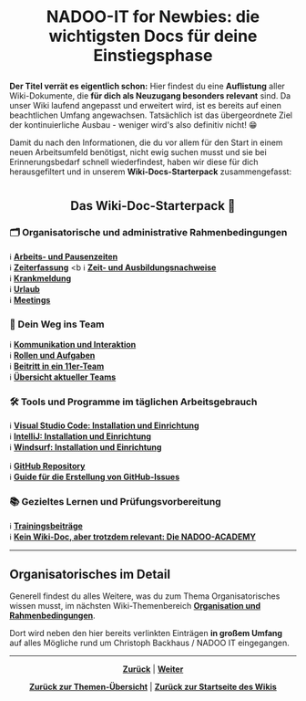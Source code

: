 # <p align="center">NADOO-IT for Newbies: die wichtigsten Docs für deine Einstiegsphase</p>

**Der Titel verrät es eigentlich schon:** Hier findest du eine **Auflistung** aller Wiki-Dokumente, die **für dich als Neuzugang besonders relevant** sind. Da unser Wiki laufend angepasst und erweitert wird, ist es bereits auf einen beachtlichen Umfang angewachsen. Tatsächlich ist das übergeordnete Ziel der kontinuierliche Ausbau - weniger wird's also definitiv nicht! 😁

Damit du nach den Informationen, die du vor allem für den Start in einem neuen Arbeitsumfeld benötigst, nicht ewig suchen musst und sie bei Erinnerungsbedarf schnell wiederfindest, haben wir diese für dich herausgefiltert und in unserem **Wiki-Docs-Starterpack** zusammengefasst:

#

## <p align="center">Das Wiki-Doc-Starterpack 🚀</p>

### 🗂️ Organisatorische und administrative Rahmenbedingungen

ℹ️ [**Arbeits- und Pausenzeiten**](/docs/01-organisation/01-arbeits_und_pausenzeiten/README.md) <br>
ℹ️ [**Zeiterfassung**](/docs/01-organisation/02-zeiterfassung/README.md) <b
ℹ️ [**Zeit- und Ausbildungsnachweise**](/docs/01-organisation/03-zeit_und_ausbildungsnachweise/README.md) <br>
ℹ️ [**Krankmeldung**](/docs/01-organisation/05-krankmeldungen/README.md) <br>
ℹ️ [**Urlaub**](/docs/01-organisation/04-urlaub/README.md) <br>
ℹ️ [**Meetings**](/docs/03-meetings/README.md) <br>

### 🤝 Dein Weg ins Team

ℹ️ [**Kommunikation und Interaktion**](/docs/05-kommunikation/README.md) <br>
ℹ️ [**Rollen und Aufgaben**](/docs/02-arbeiten_bei_nadoo/01-rollen_und_aufgaben/README.md) <br>
ℹ️ [**Beitritt in ein 11er-Team**](/docs/00-willkommen/01-leitfaden/README.md/#22-beitritt-in-ein-11er-team) <br>
ℹ️ [**Übersicht aktueller Teams**](/docs/02-arbeiten_bei_nadoo/03-teams/01-aktive_teams/README.md) <br>

### 🛠️ Tools und Programme im täglichen Arbeitsgebrauch

ℹ️ [**Visual Studio Code: Installation und Einrichtung**](/docs/04-tools/02-vscode/README.md) <br>
ℹ️ [**IntelliJ: Installation und Einrichtung**](/docs/04-tools/03-intellij/README.md) <br>
ℹ️ [**Windsurf: Installation und Einrichtung**](/docs/04-tools/04-windsurf/README.md) <br>

<!-- Video: „Einstieg GitHub“ (-> Wiki-Issue #375) hier einfügen, sobald fertiggestellt; dann ggf. Shortcut zu Github Repository entfernen -->

ℹ️ [**GitHub Repository**](/docs/04-tools/01-github/01-repository/README.md) <br>
ℹ️ [**Guide für die Erstellung von GitHub-Issues**](/docs/04-tools/01-github/04-issues/01-wiki-guide/README.md) <br>

### 📚 Gezieltes Lernen und Prüfungsvorbereitung

ℹ️ [**Trainingsbeiträge**](/docs/02-arbeiten_bei_nadoo/02-training_und_vorbereitung/01-trainingsbeitraege/README.md) <br>
ℹ️ [**Kein Wiki-Doc, aber trotzdem relevant: Die NADOO-ACADEMY**](https://github.com/NADOOIT/NADOO-Academy) <br>
<!-- aktuell noch unsicher, ob hier nur Fokus auf IHK-Vorbereitung und welche Docs außer Wiki für TBs relevant wären | mögliche Docs:
- "Lernpartner und -gruppen"? - bisher noch kein Wiki-Eintrag
- NADOO-Academy - bisher noch kein Wiki-Eintrag
 -->

---

## Organisatorisches im Detail

Generell findest du alles Weitere, was du zum Thema Organisatorisches wissen musst, im nächsten Wiki-Themenbereich [**Organisation und Rahmenbedingungen**](/docs/01-organisation/README.md).

Dort wird neben den hier bereits verlinkten Einträgen **in großem Umfang** auf alles Mögliche rund um Christoph Backhaus / NADOO IT eingegangen.

---

<p align="center">
<a href="/docs/00-willkommen/01-leitfaden/README.md"><strong>Zurück</strong></a> | 
<a href="/docs/00-willkommen/03-styleguide/README.md"><strong>Weiter</strong></a>
</p>

<p align="center">
<a href="/docs/00-willkommen/README.md/#dieser-themenbereich-beinhaltet-folgende-themen"><strong>Zurück zur Themen-Übersicht</strong></a> | <a href="/docs/00-willkommen/README.md"><strong>Zurück zur Startseite des Wikis</strong></a>
</p>